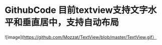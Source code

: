 # GithubCode 目前textview支持文字水平和垂直居中，支持自动布局
![image](https://github.com/Mozzat/TextView/blob/master/TextView.gif）
